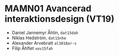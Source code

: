 # MAMN01 Avancerad interaktionsdesign (VT19)

 + Daniel Jannemyr Åhlin, `dat15dah`
 + Niklas Hedström, `dat15nhe`
 + Alexander Arvebratt `al3818ar-s`
 + Filip Åhflet `vov15fah`
